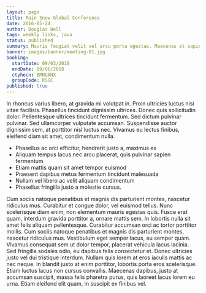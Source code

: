 ```yaml
---
layout: page
title: Rain Snow Global Conference
date: 2016-05-24
author: Douglas Bell
tags: weekly links, java
status: published
summary: Mauris feugiat velit vel arcu porta egestas. Maecenas et sapien.
banner: images/banner/meeting-01.jpg
booking:
  startDate: 09/03/2018
  endDate: 09/06/2018
  ctyhocn: BMNGAHX
  groupCode: RSGC
published: true
---
```

In rhoncus varius libero, at gravida mi volutpat in. Proin ultricies luctus nisi vitae facilisis. Phasellus tincidunt dignissim ultrices. Donec quis sollicitudin dolor. Pellentesque ultrices tincidunt fermentum. Sed dictum pulvinar pulvinar. Sed ullamcorper vulputate accumsan. Suspendisse auctor dignissim sem, at porttitor nisl luctus nec. Vivamus eu lectus finibus, eleifend diam sit amet, condimentum nulla.

* Phasellus ac orci efficitur, hendrerit justo a, maximus ex
* Aliquam tempus lacus nec arcu placerat, quis pulvinar sapien fermentum
* Etiam mattis quam sit amet tempor euismod
* Praesent dapibus metus fermentum tincidunt malesuada
* Nullam vel libero ac velit aliquam condimentum
* Phasellus fringilla justo a molestie cursus.

Cum sociis natoque penatibus et magnis dis parturient montes, nascetur ridiculus mus. Curabitur et congue dolor, vel euismod tellus. Nunc scelerisque diam enim, non elementum mauris egestas quis. Fusce erat quam, interdum gravida porttitor a, ornare mattis sem. In lobortis nulla sit amet felis aliquam pellentesque. Curabitur accumsan orci ac tortor porttitor mollis. Cum sociis natoque penatibus et magnis dis parturient montes, nascetur ridiculus mus. Vestibulum eget semper lacus, eu semper quam. Vivamus consequat sem ut dolor tempor, placerat vehicula lacus lacinia. Sed fringilla sodales odio, eu dapibus felis consectetur et. Donec ultricies justo vel dui tristique interdum. Nullam quis lorem at eros iaculis mattis ac nec neque. In blandit justo at enim porttitor, lobortis porta eros scelerisque. Etiam luctus lacus non cursus convallis. Maecenas dapibus, justo at accumsan suscipit, massa felis pharetra purus, quis laoreet lacus lorem eu urna. Etiam eleifend elit quam, in suscipit ex finibus vel.
